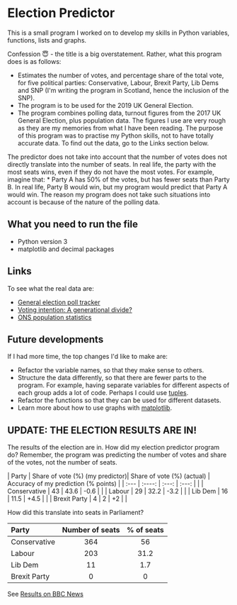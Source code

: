 # Election Predictor

This is a small program I worked on to develop my skills in Python variables, functions, lists and graphs.

Confession :innocent: - the title is a big overstatement. Rather, what this program does is as follows:
  * Estimates the number of votes, and percentage share of the total vote, for five political parties: Conservative, Labour, Brexit Party, Lib Dems and SNP (I'm writing the program in Scotland, hence the inclusion of the SNP).
  * The program is to be used for the 2019 UK General Election.
  * The program combines polling data, turnout figures from the 2017 UK General Election, plus population data. The figures I use are very rough as they are my memories from what I have been reading. The purpose of this program was to practise my Python skills, not to have totally accurate data. To find out the data, go to the Links section below.

The predictor does not take into account that the number of votes does not directly translate into the number of seats. In real life, the party with the most seats wins, even if they do not have the most votes. For example, imagine that:
    * Party A has 50% of the votes, but has fewer seats than Party B. In real life, Party B would win, but my program would predict that Party A would win.
The reason my program does not take such situations into account is because of the nature of the polling data.

## What you need to run the file
* Python version 3
* matplotlib and decimal packages

## Links
To see what the real data are:
* [General election poll tracker](https://www.bbc.co.uk/news/uk-politics-49798197)
* [Voting intention: A generational divide?](https://www.bbc.co.uk/news/election-2019-50543903)
* [ONS population statistics](https://www.ons.gov.uk/peoplepopulationandcommunity/populationandmigration/populationestimates/articles/overviewoftheukpopulation/august2019)

## Future developments
If I had more time, the top changes I'd like to make are:
* Refactor the variable names, so that they make sense to others.
* Structure the data differently, so that there are fewer parts to the program. For example, having separate variables for different aspects of each group adds a lot of code. Perhaps I could use [tuples](https://docs.python.org/3/c-api/tuple.html).
* Refactor the functions so that they can be used for different datasets.
* Learn more about how to use graphs with [matplotlib](https://matplotlib.org/).

## UPDATE: THE ELECTION RESULTS ARE IN!

The results of the election are in. How did my election predictor program do? Remember, the program was predicting the number of votes and share of the votes, not the number of seats.

| Party         | Share of vote (%) (my predictor)| Share of vote (%) (actual) | Accuracy of my prediction (% points) |
| :---          |    :----:         |          :---:    |       :---:          |                                      |
| Conservative  | 43                | 43.6              | -0.6                 |                                      |
| Labour        | 29                | 32.2              | -3.2                 |                                      |
| Lib Dem       | 16                | 11.5              | +4.5                 |                                      |
| Brexit Party  | 4                 | 2                 | +2                   |                                      |

How did this translate into seats in Parliament?

| Party         | Number of seats   | % of seats  |
| :---          | :---:             | :---:       |
| Conservative  | 364               | 56          |
| Labour        | 203               | 31.2        |
| Lib Dem       | 11                | 1.7         |
| Brexit Party  | 0                 | 0           |


See [Results on BBC News](https://www.bbc.co.uk/news/election/2019/results)
